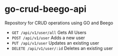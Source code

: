 # go-crud-beego-api
Repository for CRUD operations using GO and Beego

* `GET /api/v1/user/all` Gets All Users
* `POST /api/v1/user` Adds a new user
* `PUT /api/v1/user` Updates an existing user
* `DELETE /api/v1/user/:id` Deletes an existing user